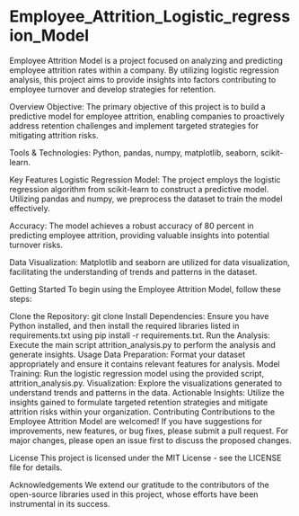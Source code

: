 # Employee_Attrition_Logistic_regression_Model

Employee Attrition Model is a project focused on analyzing and predicting employee attrition rates within a company. By utilizing logistic regression analysis, this project aims to provide insights into factors contributing to employee turnover and develop strategies for retention.

Overview
Objective: The primary objective of this project is to build a predictive model for employee attrition, enabling companies to proactively address retention challenges and implement targeted strategies for mitigating attrition risks.

Tools & Technologies: Python, pandas, numpy, matplotlib, seaborn, scikit-learn.

Key Features
Logistic Regression Model: The project employs the logistic regression algorithm from scikit-learn to construct a predictive model. Utilizing pandas and numpy, we preprocess the dataset to train the model effectively.

Accuracy: The model achieves a robust accuracy of 80 percent in predicting employee attrition, providing valuable insights into potential turnover risks.

Data Visualization: Matplotlib and seaborn are utilized for data visualization, facilitating the understanding of trends and patterns in the dataset.

Getting Started
To begin using the Employee Attrition Model, follow these steps:

Clone the Repository: git clone 
Install Dependencies: Ensure you have Python installed, and then install the required libraries listed in requirements.txt using pip install -r requirements.txt.
Run the Analysis: Execute the main script attrition_analysis.py to perform the analysis and generate insights.
Usage
Data Preparation: Format your dataset appropriately and ensure it contains relevant features for analysis.
Model Training: Run the logistic regression model using the provided script, attrition_analysis.py.
Visualization: Explore the visualizations generated to understand trends and patterns in the data.
Actionable Insights: Utilize the insights gained to formulate targeted retention strategies and mitigate attrition risks within your organization.
Contributing
Contributions to the Employee Attrition Model are welcomed! If you have suggestions for improvements, new features, or bug fixes, please submit a pull request. For major changes, please open an issue first to discuss the proposed changes.

License
This project is licensed under the MIT License - see the LICENSE file for details.

Acknowledgements
We extend our gratitude to the contributors of the open-source libraries used in this project, whose efforts have been instrumental in its success.
